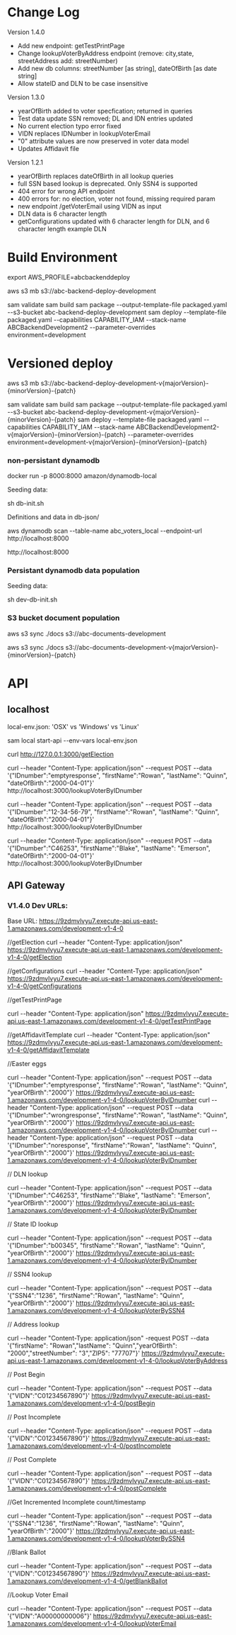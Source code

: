 # Change Log

Version 1.4.0
* Add new endpoint: getTestPrintPage
* Change lookupVoterByAddress endpoint (remove: city,state, streetAddress add: streetNumber)
* Add new db columns: streetNumber [as string], dateOfBirth [as date string]
* Allow stateID and DLN to be case insensitive


Version 1.3.0
* yearOfBirth added to voter specfication; returned in queries
* Test data update SSN removed; DL and IDN entries updated
* No current election typo error fixed
* VIDN replaces IDNumber in lookupVoterEmail
* "0" attribute values are now preserved in voter data model
* Updates Affidavit file

Version 1.2.1
* yearOfBirth replaces dateOfBirth in all lookup queries
* full SSN based lookup is deprecated. Only SSN4 is supported
* 404 error for wrong API endpoint
* 400 errors for: no election, voter not found, missing required param
* new endpoint /getVoterEmail using VIDN as input
* DLN data is 6 character length
* getConfigurations updated with 6 character length for DLN, and 6 character length example DLN

# Build Environment

export AWS_PROFILE=abcbackenddeploy

aws s3 mb s3://abc-backend-deploy-development

sam validate
sam build
sam package --output-template-file packaged.yaml --s3-bucket abc-backend-deploy-development
sam deploy --template-file packaged.yaml --capabilities CAPABILITY_IAM --stack-name ABCBackendDevelopment2 --parameter-overrides environment=development

# Versioned deploy

aws s3 mb s3://abc-backend-deploy-development-v{majorVersion}-{minorVersion}-{patch}

sam validate
sam build
sam package --output-template-file packaged.yaml --s3-bucket abc-backend-deploy-development-v{majorVersion}-{minorVersion}-{patch}
sam deploy --template-file packaged.yaml --capabilities CAPABILITY_IAM --stack-name ABCBackendDevelopment2-v{majorVersion}-{minorVersion}-{patch} --parameter-overrides environment=development-v{majorVersion}-{minorVersion}-{patch}

### non-persistant dynamodb

docker run -p 8000:8000 amazon/dynamodb-local

Seeding data:

sh db-init.sh

Definitions and data in db-json/

aws dynamodb scan --table-name abc_voters_local --endpoint-url http://localhost:8000

http://localhost:8000

### Persistant dynamodb data population

Seeding data:

sh dev-db-init.sh

### S3 bucket document population

aws s3 sync ./docs s3://abc-documents-development

aws s3 sync ./docs s3://abc-documents-development-v{majorVersion}-{minorVersion}-{patch}


# API

## localhost

local-env.json: 'OSX' vs 'Windows' vs 'Linux'

sam local start-api --env-vars local-env.json

curl http://127.0.0.1:3000/getElection

curl --header "Content-Type: application/json" --request POST --data '{"IDnumber":"emptyresponse", "firstName":"Rowan", "lastName": "Quinn", "dateOfBirth":"2000-04-01"}' http://localhost:3000/lookupVoterByIDnumber

curl --header "Content-Type: application/json" --request POST --data '{"IDnumber":"12-34-56-79", "firstName":"Rowan", "lastName": "Quinn", "dateOfBirth":"2000-04-01"}' http://localhost:3000/lookupVoterByIDnumber

curl --header "Content-Type: application/json" --request POST --data '{"IDnumber":"C46253", "firstName":"Blake", "lastName": "Emerson", "dateOfBirth":"2000-04-01"}' http://localhost:3000/lookupVoterByIDnumber

## API Gateway

### V1.4.0 Dev URLs:

Base URL: https://9zdmvlvyu7.execute-api.us-east-1.amazonaws.com/development-v1-4-0

//getElection
curl --header "Content-Type: application/json" https://9zdmvlvyu7.execute-api.us-east-1.amazonaws.com/development-v1-4-0/getElection

//getConfigurations
curl --header "Content-Type: application/json" https://9zdmvlvyu7.execute-api.us-east-1.amazonaws.com/development-v1-4-0/getConfigurations

//getTestPrintPage

curl --header "Content-Type: application/json" https://9zdmvlvyu7.execute-api.us-east-1.amazonaws.com/development-v1-4-0/getTestPrintPage


//getAffidavitTemplate
curl --header "Content-Type: application/json" https://9zdmvlvyu7.execute-api.us-east-1.amazonaws.com/development-v1-4-0/getAffidavitTemplate


//Easter eggs

curl --header "Content-Type: application/json" --request POST --data '{"IDnumber":"emptyresponse", "firstName":"Rowan", "lastName": "Quinn", "yearOfBirth":"2000"}' https://9zdmvlvyu7.execute-api.us-east-1.amazonaws.com/development-v1-4-0/lookupVoterByIDnumber
curl --header "Content-Type: application/json" --request POST --data '{"IDnumber":"wrongresponse", "firstName":"Rowan", "lastName": "Quinn", "yearOfBirth":"2000"}' https://9zdmvlvyu7.execute-api.us-east-1.amazonaws.com/development-v1-4-0/lookupVoterByIDnumber
curl --header "Content-Type: application/json" --request POST --data '{"IDnumber":"noresponse", "firstName":"Rowan", "lastName": "Quinn", "yearOfBirth":"2000"}' https://9zdmvlvyu7.execute-api.us-east-1.amazonaws.com/development-v1-4-0/lookupVoterByIDnumber

// DLN lookup

curl --header "Content-Type: application/json" --request POST --data '{"IDnumber":"C46253", "firstName":"Blake", "lastName": "Emerson", "yearOfBirth":"2000"}' https://9zdmvlvyu7.execute-api.us-east-1.amazonaws.com/development-v1-4-0/lookupVoterByIDnumber

// State ID lookup

curl --header "Content-Type: application/json" --request POST --data '{"IDnumber":"b00345", "firstName":"Rowan", "lastName": "Quinn", "yearOfBirth":"2000"}' https://9zdmvlvyu7.execute-api.us-east-1.amazonaws.com/development-v1-4-0/lookupVoterByIDnumber

// SSN4 lookup

curl --header "Content-Type: application/json" --request POST --data '{"SSN4":"1236", "firstName":"Rowan", "lastName": "Quinn", "yearOfBirth":"2000"}' https://9zdmvlvyu7.execute-api.us-east-1.amazonaws.com/development-v1-4-0/lookupVoterBySSN4

// Address lookup

curl --header "Content-Type: application/json" -request POST --data '{"firstName": "Rowan","lastName": "Quinn","yearOfBirth": "2000","streetNumber": "3","ZIP5": "77707"}' https://9zdmvlvyu7.execute-api.us-east-1.amazonaws.com/development-v1-4-0/lookupVoterByAddress

// Post Begin

curl --header "Content-Type: application/json" --request POST --data '{"VIDN":"C01234567890"}' https://9zdmvlvyu7.execute-api.us-east-1.amazonaws.com/development-v1-4-0/postBegin

// Post Incomplete

curl --header "Content-Type: application/json" --request POST --data '{"VIDN":"C01234567890"}' https://9zdmvlvyu7.execute-api.us-east-1.amazonaws.com/development-v1-4-0/postIncomplete

// Post Complete

curl --header "Content-Type: application/json" --request POST --data '{"VIDN":"C01234567890"}' https://9zdmvlvyu7.execute-api.us-east-1.amazonaws.com/development-v1-4-0/postComplete

//Get Incremented Incomplete count/timestamp

curl --header "Content-Type: application/json" --request POST --data '{"SSN4":"1236", "firstName":"Rowan", "lastName": "Quinn", "yearOfBirth":"2000"}' https://9zdmvlvyu7.execute-api.us-east-1.amazonaws.com/development-v1-4-0/lookupVoterBySSN4

//Blank Ballot

curl --header "Content-Type: application/json" --request POST --data '{"VIDN":"C01234567890"}' https://9zdmvlvyu7.execute-api.us-east-1.amazonaws.com/development-v1-4-0/getBlankBallot

//Lookup Voter Email

curl --header "Content-Type: application/json" --request POST --data '{"VIDN":"A00000000006"}' https://9zdmvlvyu7.execute-api.us-east-1.amazonaws.com/development-v1-4-0/lookupVoterEmail
